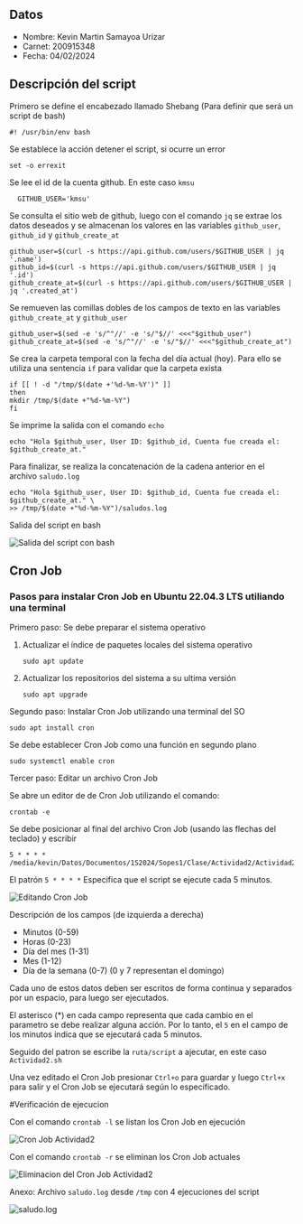 ## Datos
* Nombre: Kevin Martin Samayoa Urizar
* Carnet: 200915348
* Fecha: 04/02/2024

## Descripción del script

Primero se define el encabezado llamado Shebang (Para definir que será un script de bash)
    
    #! /usr/bin/env bash

 Se establece la acción detener el script, si ocurre un error
  
    set -o errexit

Se lee el id de la cuenta github. En este caso `kmsu` 

      GITHUB_USER='kmsu'

Se consulta el sitio web de github, luego con el comando `jq` se extrae los datos deseados y se almacenan los valores en las variables `github_user`, `github_id` y `github_create_at`

    github_user=$(curl -s https://api.github.com/users/$GITHUB_USER | jq '.name')
    github_id=$(curl -s https://api.github.com/users/$GITHUB_USER | jq '.id')
    github_create_at=$(curl -s https://api.github.com/users/$GITHUB_USER | jq '.created_at')

Se remueven las comillas dobles de los campos de texto en las variables `github_create_at` y `github_user`

    github_user=$(sed -e 's/^"//' -e 's/"$//' <<<"$github_user") 
    github_create_at=$(sed -e 's/^"//' -e 's/"$//' <<<"$github_create_at")

Se crea la carpeta temporal con la fecha del día actual (hoy). Para ello se utiliza una sentencia `if` para validar que la carpeta exista

    if [[ ! -d "/tmp/$(date +'%d-%m-%Y')" ]]
    then
    mkdir /tmp/$(date +"%d-%m-%Y") 
    fi

Se imprime la salida con el comando `echo`
    
    echo "Hola $github_user, User ID: $github_id, Cuenta fue creada el: $github_create_at." 

Para finalizar, se realiza la concatenación de la cadena anterior en el archivo `saludo.log`

    echo "Hola $github_user, User ID: $github_id, Cuenta fue creada el: $github_create_at." \
    >> /tmp/$(date +"%d-%m-%Y")/saludos.log

Salida del script en bash 

![Salida del script con bash](https://github.com/kmsu/so1_actividades_200915348/blob/main/Actividad2/Imagenes/Captura%20desde%202024-02-04%2021-15-27.png)

## Cron Job
### Pasos para instalar Cron Job en Ubuntu 22.04.3 LTS utiliando una terminal

Primero paso: Se debe preparar el sistema operativo

1. Actualizar el índice de paquetes locales del sistema operativo

       sudo apt update
   
3. Actualizar los repositorios del sistema a su ultima versión

       sudo apt upgrade
   
Segundo paso: Instalar Cron Job utilizando una terminal del SO

    sudo apt install cron 

Se debe establecer Cron Job como una función en segundo plano

    sudo systemctl enable cron

Tercer paso: Editar un archivo Cron Job

Se abre un editor de de Cron Job utilizando el comando:

    crontab -e

Se debe posicionar al final del archivo Cron Job (usando las flechas del teclado) y escribir 

    5 * * * * /media/kevin/Datos/Documentos/1S2024/Sopes1/Clase/Actividad2/Actividad2.sh

El patrón `5 * * * *` Especifica que el script se ejecute cada 5 minutos. 

![Editando Cron Job](https://github.com/kmsu/so1_actividades_200915348/blob/main/Actividad2/Imagenes/Captura%20desde%202024-02-04%2021-53-52.png)

Descripción de los campos (de izquierda a derecha)
* Minutos (0-59)
* Horas (0-23)
* Día del mes (1-31)
* Mes (1-12)
* Día de la semana (0-7) (0 y 7 representan el domingo)

Cada uno de estos datos deben ser escritos de forma continua y separados por un espacio, para luego ser ejecutados.

El asterisco (*) en cada campo representa que cada cambio en el parametro se debe realizar alguna acción. Por lo tanto, el `5` en el campo de los minutos indica que se ejecutará cada 5 minutos.

Seguido del patron se escribe la `ruta/script` a ajecutar, en este caso `Actividad2.sh`

Una vez editado el Cron Job presionar `Ctrl+o` para guardar y luego `Ctrl+x` para salir y el Cron Job se ejecutará según lo especificado.

#Verificación de ejecucion

Con el comando `crontab -l` se listan los Cron Job en ejecución

![Cron Job Actividad2](https://github.com/kmsu/so1_actividades_200915348/blob/main/Actividad2/Imagenes/Captura%20desde%202024-02-04%2021-54-45.png)

Con el comando `crontab -r` se eliminan los Cron Job actuales

![Eliminacion del Cron Job Actividad2](https://github.com/kmsu/so1_actividades_200915348/blob/main/Actividad2/Imagenes/Captura%20desde%202024-02-04%2021-55-46.png)

Anexo: Archivo `saludo.log` desde `/tmp` con 4 ejecuciones del script

![saludo.log](https://github.com/kmsu/so1_actividades_200915348/blob/main/Actividad2/Imagenes/Captura%20desde%202024-02-04%2021-50-23.png)





